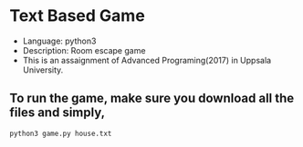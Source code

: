 # Text Based Game
* Language: python3
* Description: Room escape game
* This is an assaignment of Advanced Programing(2017) in Uppsala University.

## To run the game, make sure you download all the files and simply,
```
python3 game.py house.txt
```

